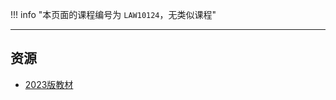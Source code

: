 !!! info "本页面的课程编号为 `LAW10124`，无类似课程"

---

## 资源
- [2023版教材](https://vercel-chi-kohl.vercel.app/lanzouyunapi.php?data=https://cqu-openlib.lanzout.com/icWC31wkk8ob&redirect=1)  